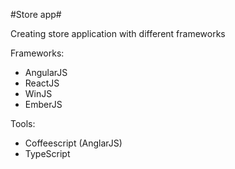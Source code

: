 #Store app#

Creating store application with different frameworks

Frameworks:
* AngularJS
* ReactJS
* WinJS
* EmberJS

Tools:
* Coffeescript (AnglarJS)
* TypeScript